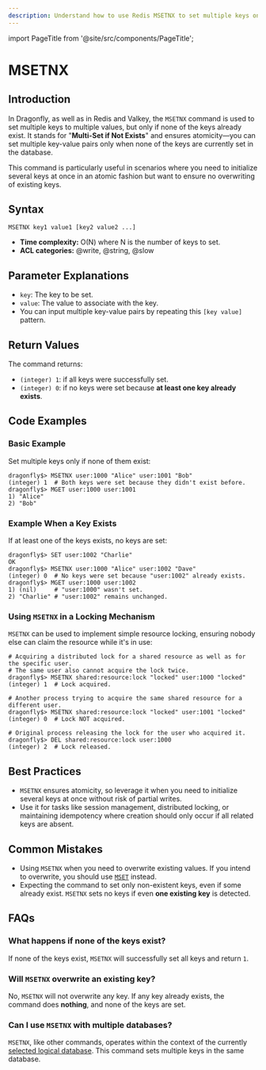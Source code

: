 ```yaml
---
description: Understand how to use Redis MSETNX to set multiple keys only if they don't exist.
---
```


import PageTitle from '@site/src/components/PageTitle';

# MSETNX

<PageTitle title="Redis MSETNX Command (Documentation) | Dragonfly" />

## Introduction

In Dragonfly, as well as in Redis and Valkey, the `MSETNX` command is used to set multiple keys to multiple values, but only if none of the keys already exist.
It stands for "**Multi-Set if Not Exists**" and ensures atomicity—you can set multiple key-value pairs only when none of the keys are currently set in the database.

This command is particularly useful in scenarios where you need to initialize several keys at once in an atomic fashion but want to ensure no overwriting of existing keys.

## Syntax

```shell
MSETNX key1 value1 [key2 value2 ...]
```

- **Time complexity:** O(N) where N is the number of keys to set.
- **ACL categories:** @write, @string, @slow

## Parameter Explanations

- `key`: The key to be set.
- `value`: The value to associate with the key.
- You can input multiple key-value pairs by repeating this `[key value]` pattern.

## Return Values

The command returns:

- `(integer) 1`: if all keys were successfully set.
- `(integer) 0`: if no keys were set because **at least one key already exists**.

## Code Examples

### Basic Example

Set multiple keys only if none of them exist:

```shell
dragonfly$> MSETNX user:1000 "Alice" user:1001 "Bob"
(integer) 1  # Both keys were set because they didn't exist before.
dragonfly$> MGET user:1000 user:1001
1) "Alice"
2) "Bob"
```

### Example When a Key Exists

If at least one of the keys exists, no keys are set:

```shell
dragonfly$> SET user:1002 "Charlie"
OK
dragonfly$> MSETNX user:1000 "Alice" user:1002 "Dave"
(integer) 0  # No keys were set because "user:1002" already exists.
dragonfly$> MGET user:1000 user:1002
1) (nil)     # "user:1000" wasn't set.
2) "Charlie" # "user:1002" remains unchanged.
```

### Using `MSETNX` in a Locking Mechanism

`MSETNX` can be used to implement simple resource locking, ensuring nobody else can claim the resource while it's in use:

```shell
# Acquiring a distributed lock for a shared resource as well as for the specific user.
# The same user also cannot acquire the lock twice.
dragonfly$> MSETNX shared:resource:lock "locked" user:1000 "locked"
(integer) 1  # Lock acquired.

# Another process trying to acquire the same shared resource for a different user.
dragonfly$> MSETNX shared:resource:lock "locked" user:1001 "locked"
(integer) 0  # Lock NOT acquired.

# Original process releasing the lock for the user who acquired it.
dragonfly$> DEL shared:resource:lock user:1000
(integer) 2  # Lock released.
```

## Best Practices

- `MSETNX` ensures atomicity, so leverage it when you need to initialize several keys at once without risk of partial writes.
- Use it for tasks like session management, distributed locking, or maintaining idempotency where creation should only occur if all related keys are absent.

## Common Mistakes

- Using `MSETNX` when you need to overwrite existing values.
  If you intend to overwrite, you should use [`MSET`](mset.md) instead.
- Expecting the command to set only non-existent keys, even if some already exist.
  `MSETNX` sets no keys if even **one existing key** is detected.

## FAQs

### What happens if none of the keys exist?

If none of the keys exist, `MSETNX` will successfully set all keys and return `1`.

### Will `MSETNX` overwrite an existing key?

No, `MSETNX` will not overwrite any key.
If any key already exists, the command does **nothing**, and none of the keys are set.

### Can I use `MSETNX` with multiple databases?

`MSETNX`, like other commands, operates within the context of the currently [selected logical database](../server-management/select).
This command sets multiple keys in the same database.
